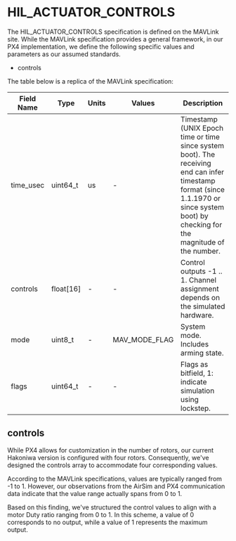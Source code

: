 # HIL_ACTUATOR_CONTROLS

The HIL_ACTUATOR_CONTROLS specification is defined on the MAVLink site. While the MAVLink specification provides a general framework, in our PX4 implementation, we define the following specific values and parameters as our assumed standards.

* controls

The table below is a replica of the MAVLink specification:

| Field Name   | Type        | Units | Values | Description |
|--------------|-------------|-------|--------|-------------|
| time_usec    | uint64_t    | us    | -      | Timestamp (UNIX Epoch time or time since system boot). The receiving end can infer timestamp format (since 1.1.1970 or since system boot) by checking for the magnitude of the number. |
| controls     | float[16]   | -     | -      | Control outputs -1 .. 1. Channel assignment depends on the simulated hardware. |
| mode         | uint8_t     | -|MAV_MODE_FLAG | System mode. Includes arming state. |
| flags        | uint64_t    | -     | -     | Flags as bitfield, 1: indicate simulation using lockstep. |

## controls

While PX4 allows for customization in the number of rotors, our current Hakoniwa version is configured with four rotors. Consequently, we've designed the controls array to accommodate four corresponding values.

According to the MAVLink specifications, values are typically ranged from -1 to 1. However, our observations from the AirSim and PX4 communication data indicate that the value range actually spans from 0 to 1.

Based on this finding, we've structured the control values to align with a motor Duty ratio ranging from 0 to 1. In this scheme, a value of 0 corresponds to no output, while a value of 1 represents the maximum output.
